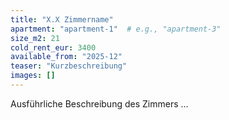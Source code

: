 ```yaml
---
title: "X.X Zimmername"
apartment: "apartment-1"  # e.g., "apartment-3"
size_m2: 21
cold_rent_eur: 3400
available_from: "2025-12"
teaser: "Kurzbeschreibung"
images: []
---
```

Ausführliche Beschreibung des Zimmers …
